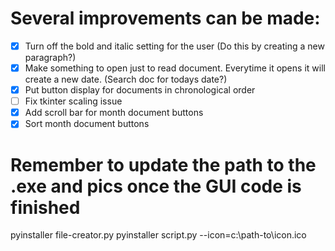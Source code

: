 # Several improvements can be made:

- [X] Turn off the bold and italic setting for the user (Do this by creating a new paragraph?)
- [X] Make something to open just to read document. Everytime it opens it will create a new date. (Search doc for todays date?)
- [X] Put button display for documents in chronological order
- [ ] Fix tkinter scaling issue
- [X] Add scroll bar for month document buttons
- [X] Sort month document buttons

# Remember to update the path to the .exe and pics once the GUI code is finished
pyinstaller file-creator.py
pyinstaller script.py --icon=c:\path-to\icon.ico